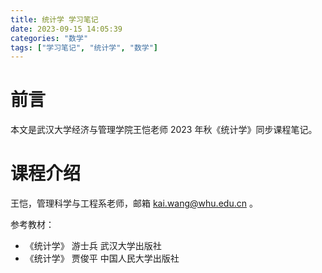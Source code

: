```yaml
---
title: 统计学 学习笔记
date: 2023-09-15 14:05:39
categories: "数学"
tags: ["学习笔记", "统计学", "数学"]
---
```



# 前言

本文是武汉大学经济与管理学院王恺老师 2023 年秋《统计学》同步课程笔记。

# 课程介绍

王恺，管理科学与工程系老师，邮箱 kai.wang@whu.edu.cn 。

参考教材：

* 《统计学》 游士兵 武汉大学出版社
* 《统计学》 贾俊平 中国人民大学出版社

